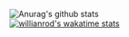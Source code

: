 ![Anurag's github stats](https://github-readme-stats.vercel.app/api?username=hectic97&theme=dark&show_icons=true&count_private=true)<br>
[![willianrod's wakatime stats](https://github-readme-stats.vercel.app/api/wakatime?username=hectic97)](https://github.com/anuraghazra/github-readme-stats)

